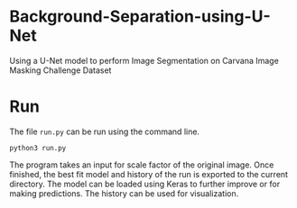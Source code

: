 # Background-Separation-using-U-Net
Using a U-Net model to perform Image Segmentation on Carvana Image Masking Challenge Dataset

# Run
The file `run.py` can be run using the command line.
```
python3 run.py
````

The program takes an input for scale factor of the original image.
Once finished, the best fit model and history of the run is exported to the current directory.
The model can be loaded using Keras to further improve or for making predictions. The history can be used for visualization.
